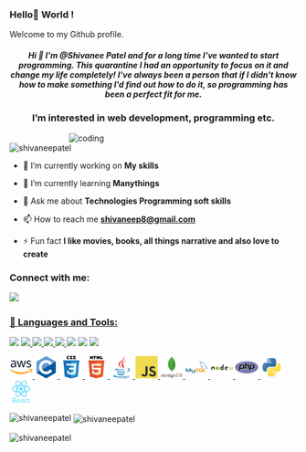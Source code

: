 ###  Hello👋 World !
Welcome to my Github profile.
<h5 align="center">Hi 👋 I'm @Shivanee Patel and for a long time I've wanted to start programming. This quarantine I had an opportunity to focus on it and change my life completely! I've always been a person that if I didn't know how to make something I'd find out how to do it, so programming has been a perfect fit for me.</h5>
<h3 align="center">I’m interested in web development, programming etc.</h3>
<img align="right" alt="coding" width="400" src="https://cdni.iconscout.com/illustration/free/preview/women-web-developer-with-laptop-2040890-1721886.png?w=0&h=700">

<p align="left"> <img src="https://komarev.com/ghpvc/?username=shivaneepatel&label=Profile%20views&color=0e75b6&style=flat" alt="shivaneepatel" /> </p>

- 🔭 I’m currently working on **My skills**

- 🌱 I’m currently learning **Manythings**

- 💬 Ask me about **Technologies Programming soft skills**

-  📫 How to reach me **shivaneep8@gmail.com**

- ⚡ Fun fact **I like movies, books, all things narrative and also love to create**

<h3 align="left">Connect with me:</h3>
<p align="left">
<a href="https://www.linkedin.com/in/shivanee-patel-476045216/">
  <img src="https://img.icons8.com/fluent/48/000000/linkedin.png"/></p>

  <!--
<img align="center" src="https://raw.githubusercontent.com/rahuldkjain/github-profile-readme-generator/master/src/images/icons/Social/linked-in-alt.svg" alt="https://www.linkedin.com/in/shivanee-patel-476045216/" height="30" width="40" /></a>
</p>-->

<h3 align="left">🚀 Languages and Tools:</h3>
<a href ="https://www.cplusplus.com/"><img src="https://img.icons8.com/color/48/000000/c-plus-plus-logo.png"/></a>
    <a href="https://www.java.com" target="_blank"> <img src="https://img.icons8.com/color/48/000000/java-coffee-cup-logo.png"/> </a>
 <a href="https://developer.mozilla.org/en-US/docs/Web/JavaScript" target="_blank"> <img src="https://img.icons8.com/color/48/000000/javascript.png"/> </a> 
    <a href="https://www.w3.org/html/" target="_blank"> <img src="https://img.icons8.com/color/48/000000/html-5.png"/> </a> 
    <a href="https://www.w3schools.com/css/" target="_blank"> <img src="https://img.icons8.com/color/48/000000/css3.png"/> </a> 
   <a href =" "><img src="https://img.icons8.com/fluency/80/000000/mysql-logo.png"/></a>
  <a href ="" ><img src="https://img.icons8.com/officel/80/000000/php-logo.png"/></a>
    <a href="https://git-scm.com/" target="_blank"> <img src="https://img.icons8.com/color/48/000000/git.png"/> </a>  





<p align="left"> <a href="https://aws.amazon.com" target="_blank" rel="noreferrer"> <img src="https://raw.githubusercontent.com/devicons/devicon/master/icons/amazonwebservices/amazonwebservices-original-wordmark.svg" alt="aws" width="40" height="40"/> </a> <a href="https://www.cprogramming.com/" target="_blank" rel="noreferrer"> <img src="https://raw.githubusercontent.com/devicons/devicon/master/icons/c/c-original.svg" alt="c" width="40" height="40"/> </a> <a href="https://www.w3schools.com/css/" target="_blank" rel="noreferrer"> <img src="https://raw.githubusercontent.com/devicons/devicon/master/icons/css3/css3-original-wordmark.svg" alt="css3" width="40" height="40"/> </a> <a href="https://www.w3.org/html/" target="_blank" rel="noreferrer"> <img src="https://raw.githubusercontent.com/devicons/devicon/master/icons/html5/html5-original-wordmark.svg" alt="html5" width="40" height="40"/> </a> <a href="https://www.java.com" target="_blank" rel="noreferrer"> <img src="https://raw.githubusercontent.com/devicons/devicon/master/icons/java/java-original.svg" alt="java" width="40" height="40"/> </a> <a href="https://developer.mozilla.org/en-US/docs/Web/JavaScript" target="_blank" rel="noreferrer"> <img src="https://raw.githubusercontent.com/devicons/devicon/master/icons/javascript/javascript-original.svg" alt="javascript" width="40" height="40"/> </a> <a href="https://www.mongodb.com/" target="_blank" rel="noreferrer"> <img src="https://raw.githubusercontent.com/devicons/devicon/master/icons/mongodb/mongodb-original-wordmark.svg" alt="mongodb" width="40" height="40"/> </a> <a href="https://www.mysql.com/" target="_blank" rel="noreferrer"> <img src="https://raw.githubusercontent.com/devicons/devicon/master/icons/mysql/mysql-original-wordmark.svg" alt="mysql" width="40" height="40"/> </a> <a href="https://nodejs.org" target="_blank" rel="noreferrer"> <img src="https://raw.githubusercontent.com/devicons/devicon/master/icons/nodejs/nodejs-original-wordmark.svg" alt="nodejs" width="40" height="40"/> </a> <a href="https://www.php.net" target="_blank" rel="noreferrer"> <img src="https://raw.githubusercontent.com/devicons/devicon/master/icons/php/php-original.svg" alt="php" width="40" height="40"/> </a> <a href="https://www.python.org" target="_blank" rel="noreferrer"> <img src="https://raw.githubusercontent.com/devicons/devicon/master/icons/python/python-original.svg" alt="python" width="40" height="40"/> </a> <a href="https://reactjs.org/" target="_blank" rel="noreferrer"> <img src="https://raw.githubusercontent.com/devicons/devicon/master/icons/react/react-original-wordmark.svg" alt="react" width="40" height="40"/> </a> </p>

<p><img align="left" src="https://github-readme-stats.vercel.app/api/top-langs?username=shivaneepatel&show_icons=true&locale=en&layout=compact" alt="shivaneepatel" /></p>

<p>&nbsp;<img align="center" src="https://github-readme-stats.vercel.app/api?username=shivaneepatel&show_icons=true&locale=en" alt="shivaneepatel" /></p>

<p><img align="center" src="https://github-readme-streak-stats.herokuapp.com/?user=shivaneepatel&" alt="shivaneepatel" /></p>

